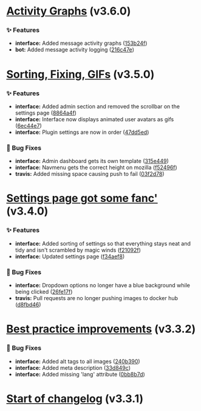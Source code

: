 # [Activity Graphs](https://github.com/peach-bot/Peach/compare/v3.6.0...v3.5.0) (v3.6.0)

### ✨ Features

* **interface:** Added message activity graphs ([153b24f](https://github.com/peach-bot/Peach/commit/153b24f91dcdc861cccc5e32de084d4ae0619110))
* **bot:** Added message activity logging ([216c47e](https://github.com/peach-bot/Peach/commit/216c47eeed1e0071656c34a4bcc30fa1b69a7d6e))

# [Sorting, Fixing, GIFs](https://github.com/peach-bot/Peach/compare/v3.4.0...v3.5.0) (v3.5.0)

### ✨ Features

* **interface:** Added admin section and removed the scrollbar on the settings page ([8864a4f](https://github.com/peach-bot/Peach/commit/8864a4f77093afb25c1a1c6f09eca7b0e3dfa8be))
* **interface:** Interface now displays animated user avatars as gifs ([6ec44e7](https://github.com/peach-bot/Peach/commit/6ec44e75cbd00a27dd52b739cf45d51bae087fe4))
* **interface:** Plugin settings are now in order ([47dd5ed](https://github.com/peach-bot/Peach/commit/47dd5ed71248e73922f5c83a3b378421e09d6103))

### 🐛 Bug Fixes

* **interface:** Admin dashboard gets its own template ([315e449](https://github.com/peach-bot/Peach/commit/315e449b6492238e758d3ed77d39b7edb21331f0))
* **interface:** Navmenu gets the correct height on mozilla ([f52496f](https://github.com/peach-bot/Peach/commit/f52496fa582d0a534717878b5ae3c8696d8939d7))
* **travis:** Added missing space causing push to fail ([03f2d78](https://github.com/peach-bot/Peach/commit/03f2d78cbe56cb4156be590dc3e66b9cce3fcfd1))

# [Settings page got some fanc'](https://github.com/peach-bot/Peach/compare/v3.3.2...v3.4.0) (v3.4.0)


### ✨ Features 

* **interface:** Added sorting of settings so that everything stays neat and tidy and isn't scrambled by magic winds ([f21092f](https://github.com/peach-bot/Peach/commit/f21092fc8b26bf24a4d313e1596bfb0823303645))
* **interface:** Updated settings page ([f34aef8](https://github.com/peach-bot/Peach/commit/f34aef87df028e3f9dd941343d16817dc8072308))

### 🐛 Bug Fixes 

* **interface:** Dropdown options no longer have a blue background while being clicked ([26fe17f](https://github.com/peach-bot/Peach/commit/26fe17f5a888ec5a3db99b4d701c9901207c9e03))
* **travis:** Pull requests are no longer pushing images to docker hub ([d8fbd46](https://github.com/peach-bot/Peach/commit/d8fbd46409f8a12575f554c6c5dabf9d010e65e7))


# [Best practice improvements](https://github.com/peach-bot/Peach/compare/v3.3.1...v3.3.2) (v3.3.2)

### 🐛 Bug Fixes

* **interface:** Added alt tags to all images ([240b390](https://github.com/peach-bot/Peach/commit/240b390ed39659f86f44c019b82739dd16f9ba09))
* **interface:** Added meta description ([33d849c](https://github.com/peach-bot/Peach/commit/33d849c4a174232b8d3835bfd6f366b79912561e))
* **interface:** Added missing 'lang' attribute ([0bb8b7d](https://github.com/peach-bot/Peach/commit/0bb8b7d5377212540bd248b5200399d897dfcf3f))


# [Start of changelog](https://github.com/peach-bot/Peach/tree/48fdcf62550f9b0c23a66dcbadea27350dcf5707) (v3.3.1)